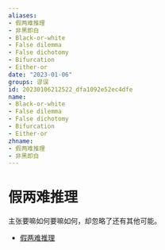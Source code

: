 ```yaml
---
aliases:
- 假两难推理
- 非黑即白
- Black-or-white
- False dilemma
- False dichotomy
- Bifurcation
- Either-or
date: "2023-01-06"
groups: 谬误
id: 20230106212522_dfa1092e52ec4dfe
name:
- Black-or-white
- False dilemma
- False dichotomy
- Bifurcation
- Either-or
zhname:
- 假两难推理
- 非黑即白
---
```


# 假两难推理

主张要嘛如何要嘛如何，却忽略了还有其他可能。

* [假两难推理](https://zh.wikipedia.org/wiki/%E5%81%87%E5%85%A9%E9%9B%A3%E6%8E%A8%E7%90%86)
